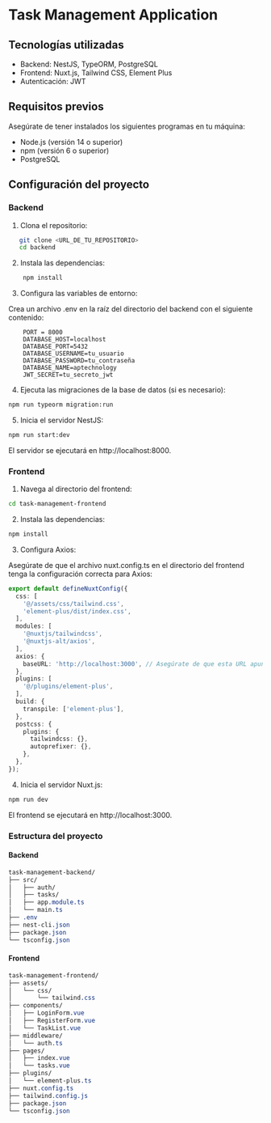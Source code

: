 # Task Management Application

## Tecnologías utilizadas

- Backend: NestJS, TypeORM, PostgreSQL
- Frontend: Nuxt.js, Tailwind CSS, Element Plus
- Autenticación: JWT

## Requisitos previos

Asegúrate de tener instalados los siguientes programas en tu máquina:

- Node.js (versión 14 o superior)
- npm (versión 6 o superior)
- PostgreSQL

## Configuración del proyecto

### Backend

1. Clona el repositorio:

```bash
   git clone <URL_DE_TU_REPOSITORIO>
   cd backend
```

2. Instala las dependencias:

``` bash
    npm install
```

3. Configura las variables de entorno:

Crea un archivo .env en la raíz del directorio del backend con el siguiente contenido:


```
    PORT = 8000
    DATABASE_HOST=localhost
    DATABASE_PORT=5432
    DATABASE_USERNAME=tu_usuario
    DATABASE_PASSWORD=tu_contraseña
    DATABASE_NAME=aptechnology
    JWT_SECRET=tu_secreto_jwt
```

4. Ejecuta las migraciones de la base de datos (si es necesario):

``` bash
npm run typeorm migration:run
```    
    
5. Inicia el servidor NestJS:


```bash
npm run start:dev
```

El servidor se ejecutará en http://localhost:8000.


### Frontend
1. Navega al directorio del frontend:

```bash
cd task-management-frontend
```
2. Instala las dependencias:

```bash
npm install
```

3. Configura Axios:

Asegúrate de que el archivo nuxt.config.ts en el directorio del frontend tenga la configuración correcta para Axios:

```typescript
export default defineNuxtConfig({
  css: [
    '@/assets/css/tailwind.css',
    'element-plus/dist/index.css',
  ],
  modules: [
    '@nuxtjs/tailwindcss',
    '@nuxtjs-alt/axios',
  ],
  axios: {
    baseURL: 'http://localhost:3000', // Asegúrate de que esta URL apunta al backend local
  },
  plugins: [
    '@/plugins/element-plus',
  ],
  build: {
    transpile: ['element-plus'],
  },
  postcss: {
    plugins: {
      tailwindcss: {},
      autoprefixer: {},
    },
  },
});
```
4. Inicia el servidor Nuxt.js:

```bash
npm run dev
```
El frontend se ejecutará en http://localhost:3000.

### Estructura del proyecto
#### Backend
```css
task-management-backend/
├── src/
│   ├── auth/
│   ├── tasks/
│   ├── app.module.ts
│   └── main.ts
├── .env
├── nest-cli.json
├── package.json
└── tsconfig.json
```
#### Frontend
```css
task-management-frontend/
├── assets/
│   └── css/
│       └── tailwind.css
├── components/
│   ├── LoginForm.vue
│   ├── RegisterForm.vue
│   └── TaskList.vue
├── middleware/
│   └── auth.ts
├── pages/
│   ├── index.vue
│   └── tasks.vue
├── plugins/
│   └── element-plus.ts
├── nuxt.config.ts
├── tailwind.config.js
├── package.json
└── tsconfig.json
```





